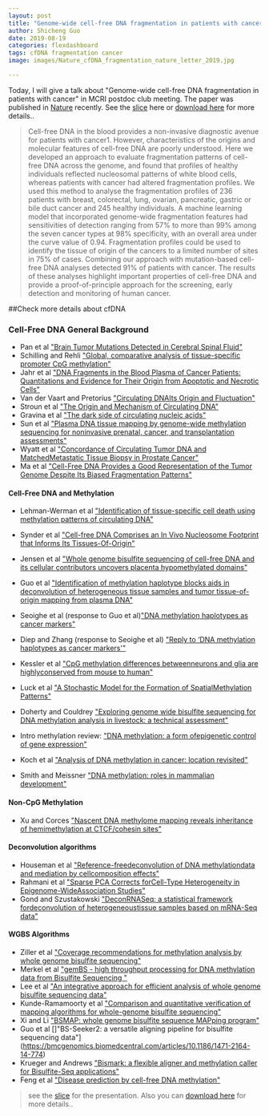```yaml
---
layout: post
title: "Genome-wide cell-free DNA fragmentation in patients with cancer"
author: Shicheng Guo
date: 2019-08-19
categories: flexdashboard
tags: cfDNA fragmentation cancer
image: images/Nature_cfDNA_fragmentation_nature_letter_2019.jpg

---
```

Today, I will give a talk about "Genome-wide cell-free DNA fragmentation in patients with cancer" in MCRI postdoc club meeting. The paper was published in [Nature](https://www.nature.com/articles/s41586-019-1272-6) recently. See the [slice](https://github.com/Shicheng-Guo/Shicheng-Guo.Github.io/blob/master/slice/Postdoc_Club_2019_08_19_cfDNA_Fragement.pptx) here or [download here](https://raw.githubusercontent.com/Shicheng-Guo/Shicheng-Guo.Github.io/master/slice/Postdoc_Club_2019_08_19_cfDNA_Fragement.pptx) for more details..


> Cell-free DNA in the blood provides a non-invasive diagnostic avenue for patients with cancer1. However, characteristics of the origins and molecular features of cell-free DNA are poorly understood. Here we developed an approach to evaluate fragmentation patterns of cell-free DNA across the genome, and found that profiles of healthy individuals reflected nucleosomal patterns of white blood cells, whereas patients with cancer had altered fragmentation profiles. We used this method to analyse the fragmentation profiles of 236 patients with breast, colorectal, lung, ovarian, pancreatic, gastric or bile duct cancer and 245 healthy individuals. A machine learning model that incorporated genome-wide fragmentation features had sensitivities of detection ranging from 57% to more than 99% among the seven cancer types at 98% specificity, with an overall area under the curve value of 0.94. Fragmentation profiles could be used to identify the tissue of origin of the cancers to a limited number of sites in 75% of cases. Combining our approach with mutation-based cell-free DNA analyses detected 91% of patients with cancer. The results of these analyses highlight important properties of cell-free DNA and provide a proof-of-principle approach for the screening, early detection and monitoring of human cancer.

##Check more details about cfDNA

### Cell-Free DNA General Background
* Pan et al ["Brain Tumor Mutations Detected in Cerebral Spinal Fluid"](https://github.com/christacaggiano/cell-free-dna-reading-list/blob/master/cfDNA_background/Pan%20et%20al.pdf)
* Schilling and Rehli ["Global, comparative analysis of tissue-specific
promoter CpG methylation"](https://github.com/christacaggiano/cell-free-dna-reading-list/blob/master/cfDNA_background/Schilling%20and%20Rehli.pdf)
* Jahr et al ["DNA Fragments in the Blood Plasma of Cancer
Patients: Quantitations and Evidence for Their Origin from Apoptotic
and Necrotic Cells"](https://github.com/christacaggiano/cell-free-dna-reading-list/blob/master/cfDNA_background/Jahr%20et%20al%20.pdf)
* Van der Vaart and Pretorius ["Circulating DNAIts Origin and Fluctuation"](https://github.com/christacaggiano/cell-free-dna-reading-list/blob/master/cfDNA_background/Van_der_Vaart_and_Pretorious.pdf)
* Stroun et al ["The Origin and Mechanism of Circulating DNA"](https://github.com/christacaggiano/cell-free-dna-reading-list/blob/master/cfDNA_background/Stroun%20et%20al.pdf)
* Gravina et al ["The dark side of circulating nucleic acids" ](https://github.com/christacaggiano/cell-free-dna-reading-list/blob/master/cfDNA_background/Gravina%20et%20al.pdf)
* Sun et al ["Plasma DNA tissue mapping by genome-wide methylation
sequencing for noninvasive prenatal, cancer, and
transplantation assessments"](https://github.com/christacaggiano/cell-free-dna-reading-list/blob/master/cfDNA_background/Sun_et_al.pdf)
* Wyatt et al ["Concordance of Circulating
Tumor DNA and MatchedMetastatic Tissue
Biopsy in Prostate Cancer"](https://github.com/christacaggiano/cell-free-dna-reading-list/blob/master/cfDNA_background/Wyatt_et_al.pdf)
* Ma et al ["Cell-Free DNA Provides a Good Representation
of the Tumor Genome Despite
Its Biased Fragmentation Patterns"](https://github.com/christacaggiano/cell-free-dna-reading-list/blob/master/cfDNA_background/Ma_et_al.pdf)

#### Cell-Free DNA and Methylation
* Lehman-Werman et al  ["Identification of tissue-specific cell
death using methylation patterns of circulating DNA"](https://github.com/christacaggiano/cell-free-dna-reading-list/blob/master/tissue_specific_cfDNA/Lehman-Werman_et_al.pdf)
* Synder et al ["Cell-free DNA Comprises an In Vivo Nucleosome
Footprint that Informs Its Tissues-Of-Origin"](https://github.com/christacaggiano/cell-free-dna-reading-list/blob/master/tissue_specific_cfDNA/Synder_et_al.pdf)
* Jensen et al ["Whole genome bisulfite sequencing of
cell-free DNA and its cellular contributors
uncovers placenta hypomethylated domains"](https://github.com/christacaggiano/cell-free-dna-reading-list/blob/master/tissue_specific_cfDNA/Jensen_et_al.pdf)
* Guo et al ["Identification of methylation haplotype
blocks aids in deconvolution of heterogeneous
tissue samples and tumor
tissue-of-origin mapping from plasma DNA"](https://github.com/christacaggiano/cell-free-dna-reading-list/blob/master/tissue_specific_cfDNA/Guo_et_al.pdf)
* Seoighe et al (response to Guo et al)["DNA methylation haplotypes as cancer markers"](https://www.nature.com/articles/s41588-018-0185-x)
* Diep and Zhang (response to Seoighe et al) ["Reply to ‘DNA methylation haplotypes as cancer markers'"](https://www.nature.com/articles/s41588-018-0186-9)

* Kessler et al ["CpG methylation differences betweenneurons and glia are highlyconserved from mouse to human"](https://github.com/christacaggiano/cell-free-dna-reading-list/blob/master/tissue_specific_cfDNA/Kessler_et_al.pdf)
* Luck et al ["A Stochastic Model for the Formation of SpatialMethylation Patterns"](https://github.com/christacaggiano/cell-free-dna-reading-list/blob/master/cfDNA_background/Luck_preprint.pdf)
* Doherty and Couldrey ["Exploring genome wide bisulfite sequencing for DNA methylation analysis in livestock: a technical assessment"](https://github.com/christacaggiano/cell-free-dna-reading-list/blob/master/cfDNA_background/Doherty_and_Couldrey.pdf)
* Intro methylation review: ["DNA methylation: a form ofepigenetic control of gene expression"](https://github.com/christacaggiano/cell-free-dna-reading-list/blob/master/cfDNA_background/intro_methylation_review.pdf)
* Koch et al ["Analysis of DNA methylation in cancer: location revisited"](https://www.nature.com/articles/s41571-018-0004-4
)
* Smith and Meissner ["DNA methylation: roles in mammalian development"](https://www.nature.com/articles/nrg3354)

#### Non-CpG Methylation
* Xu and Corces ["Nascent DNA methylome mapping reveals inheritance of hemimethylation at CTCF/cohesin sites"](http://science.sciencemag.org/content/359/6380/1166.full)

#### Deconvolution algorithms
* Houseman et al ["Reference-freedeconvolution of DNA methylationdata and mediation by cellcomposition effects" ](https://github.com/christacaggiano/cell-free-dna-reading-list/blob/master/cfDNA_tissue_of_origin_deconvolution/Houseman_et_al.pdf)
* Rahmani et al ["Sparse PCA Corrects forCell-Type Heterogeneity in Epigenome-WideAssociation Studies"](https://github.com/christacaggiano/cell-free-dna-reading-list/blob/master/cfDNA_tissue_of_origin_deconvolution/Rahmani_et_al.pdf)
* Gond and Szustakowski ["DeconRNASeq: a statistical framework fordeconvolution of heterogeneoustissue samples based on mRNA-Seq data"](https://github.com/christacaggiano/cell-free-dna-readinglist/blob/master/cfDNA_tissue_of_origin_deconvolution/Gong%20and%20Szustakowski.pdf)

#### WGBS Algorithms
* Ziller et al ["Coverage recommendations for methylation analysis by whole genome bisulfite sequencing"](https://www.nature.com/articles/nmeth.3152)
* Merkel et al ["gemBS - high throughput processing for DNA methylation data from Bisulfite Sequencing
"](https://academic-oup-com.ucsf.idm.oclc.org/bioinformatics/advance-article/doi/10.1093/bioinformatics/bty690/5077236)
* Lee et al ["An integrative approach for efficient
analysis of whole genome bisulfite sequencing data"](https://github.com/christacaggiano/cell-free-dna-reading-list/blob/master/cfDNA_tissue_of_origin_deconvolution/Lee_et_al.pdf)
* Kunde-Ramamoorty et al ["Comparison and quantitative
verification of mapping algorithms
for whole-genome bisulfite sequencing"](https://github.com/christacaggiano/cell-free-dna-reading-list/blob/master/cfDNA_tissue_of_origin_deconvolution/Kunde-Ramamoorthy_et_al.pdf)
* Xi and Li ["BSMAP: whole genome bisulfite
sequence MAPping program"](https://github.com/christacaggiano/cell-free-dna-reading-list/blob/master/cfDNA_tissue_of_origin_deconvolution/Xi%20and%20Li.pdf)
* Guo et al []"BS-Seeker2: a versatile aligning pipeline for bisulfite sequencing data"](https://bmcgenomics.biomedcentral.com/articles/10.1186/1471-2164-14-774)
* Krueger and Andrews ["Bismark: a
flexible aligner and methylation
caller for Bisulfite-Seq applications"](https://github.com/christacaggiano/cell-free-dna-reading-list/blob/master/cfDNA_tissue_of_origin_deconvolution/Krueger%20and%20Andrews.pdf)
* Feng et al ["Disease prediction by cell-free DNA methylation"](https://academic-oup-com.ucsf.idm.oclc.org/bib/advance-article/doi/10.1093/bib/bby029/4973009)

> see the [slice](https://github.com/Shicheng-Guo/Shicheng-Guo.Github.io/blob/master/slice/Postdoc_Club_2019_08_19_cfDNA_Fragement.pptx) for the presentation. Also you can [download here](https://raw.githubusercontent.com/Shicheng-Guo/Shicheng-Guo.Github.io/master/slice/Postdoc_Club_2019_08_19_cfDNA_Fragement.pptx) for more details..
